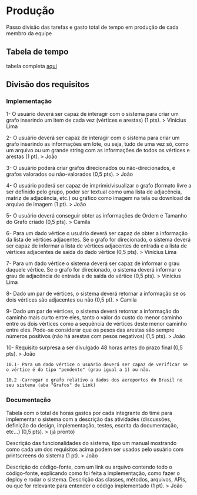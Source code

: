 # Produção
Passo divisão das tarefas e gasto total de tempo em produção de cada membro da equipe
## Tabela de tempo
tabela completa [aqui](https://docs.google.com/spreadsheets/d/105yOwwm-3oVKSCXbr_LMVtTs03yUMQ7v6l9-KDvHziI/edit?usp=sharing)
## Divisão dos requisitos
### Implementação
1- O usuário deverá ser capaz de interagir com o sistema para criar um grafo inserindo um item de cada vez (vértices e arestas) (1 pts). > Vinícius Lima

2- O usuário deverá ser capaz de interagir com o sistema para criar um grafo inserindo as informações em lote, ou seja, tudo de uma vez só, como um arquivo ou um grande string com as informações de todos os vértices e arestas (1 pt). > João

3- O usuário poderá criar grafos direcionados ou não-direcionados, e grafos valorados ou não-valorados (0,5 pts). > João

4- O usuário poderá ser capaz de imprimir/visualizar o grafo (formato livre a ser definido pelo grupo, poder ser textual como uma lista de adjacência, matriz de adjacência, etc.) ou gráfico como imagem na tela ou download de arquivo de imagem (1 pt). > João

5- O usuário deverá conseguir obter as informações de Ordem e Tamanho do Grafo criado (0,5 pts). > Camila

6- Para um dado vértice o usuário deverá ser capaz de obter a informação da lista de vértices adjacentes. Se o grafo for direcionado, o sistema deverá ser capaz de informar a lista de vértices adjacentes de entrada e a lista de vértices adjacentes de saída do dado vértice (0,5 pts). > Vinícius Lima 

7- Para um dado vértice o sistema deverá ser capaz de informar o grau daquele vértice. Se o grafo for direcionado, o sistema deverá informar o grau de adjacência de entrada e de saída do vértice (0,5 pts). > Vinícius Lima

8- Dado um par de vértices, o sistema deverá retornar a informação se os dois vértices são adjacentes ou não (0,5 pt). > Camila


9- Dado um par de vértices, o sistema deverá retornar a informação do caminho mais curto entre eles, tanto o valor do custo do menor caminho entre os dois vértices como a sequência de vértices deste menor caminho entre eles. Pode-se considerar que os pesos das arestas são sempre números positivos (não há arestas com pesos negativos) (1,5 pts). > João


10- Requisito surpresa a ser divulgado 48 horas antes do prazo final (0,5 pts). > João

    10.1- Para um dado vértice o usuário deverá ser capaz de verificar se o vértice é do tipo "pendente" (grau igual a 1) ou não. 
    
    10.2 -Carregar o grafo relativo a dados dos aeroportos do Brasil no seu sistema (aba "Grafos" de Link)
### Documentação
Tabela com o total de horas gastos por cada integrante do time para implementar o sistema com a descrição das atividades (discussões, definição do design, implementação, testes, escrita da documentação, etc…) (0,5 pts). > (já pronto)

Descrição das funcionalidades do sistema, tipo um manual mostrando como cada um dos requisitos acima podem ser usados pelo usuário com printscreens do sistema (1 pt). > João

Descrição do código-fonte, com um link ou arquivo contendo todo o código-fonte, explicando como foi feita a implementação, como fazer o deploy e rodar o sistema. Descrição das classes, métodos, arquivos, APIs, ou que for relevante para entender o código implementado (1 pt). > João